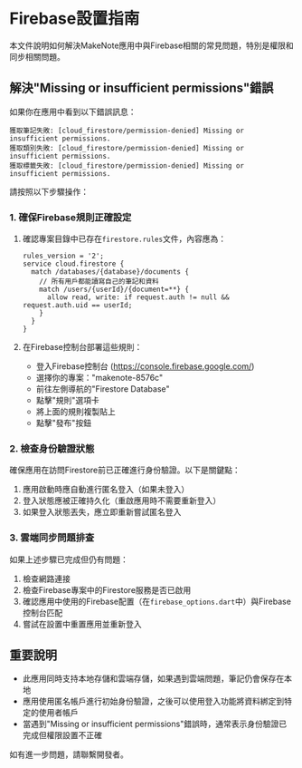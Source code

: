 # Firebase設置指南

本文件說明如何解決MakeNote應用中與Firebase相關的常見問題，特別是權限和同步相關問題。

## 解決"Missing or insufficient permissions"錯誤

如果你在應用中看到以下錯誤訊息：
```
獲取筆記失敗: [cloud_firestore/permission-denied] Missing or insufficient permissions.
獲取類別失敗: [cloud_firestore/permission-denied] Missing or insufficient permissions.
獲取標籤失敗: [cloud_firestore/permission-denied] Missing or insufficient permissions.
```

請按照以下步驟操作：

### 1. 確保Firebase規則正確設定

1. 確認專案目錄中已存在`firestore.rules`文件，內容應為：
   ```
   rules_version = '2';
   service cloud.firestore {
     match /databases/{database}/documents {
       // 所有用戶都能讀寫自己的筆記和資料
       match /users/{userId}/{document=**} {
         allow read, write: if request.auth != null && request.auth.uid == userId;
       }
     }
   }
   ```

2. 在Firebase控制台部署這些規則：
   - 登入Firebase控制台 (https://console.firebase.google.com/)
   - 選擇你的專案："makenote-8576c"
   - 前往左側導航的"Firestore Database"
   - 點擊"規則"選項卡
   - 將上面的規則複製貼上
   - 點擊"發布"按鈕

### 2. 檢查身份驗證狀態

確保應用在訪問Firestore前已正確進行身份驗證。以下是關鍵點：

1. 應用啟動時應自動進行匿名登入（如果未登入）
2. 登入狀態應被正確持久化（重啟應用時不需要重新登入）
3. 如果登入狀態丟失，應立即重新嘗試匿名登入

### 3. 雲端同步問題排查

如果上述步驟已完成但仍有問題：

1. 檢查網路連接
2. 檢查Firebase專案中的Firestore服務是否已啟用
3. 確認應用中使用的Firebase配置（在`firebase_options.dart`中）與Firebase控制台匹配
4. 嘗試在設置中重置應用並重新登入

## 重要說明

- 此應用同時支持本地存儲和雲端存儲，如果遇到雲端問題，筆記仍會保存在本地
- 應用使用匿名帳戶進行初始身份驗證，之後可以使用登入功能將資料綁定到特定的使用者帳戶
- 當遇到"Missing or insufficient permissions"錯誤時，通常表示身份驗證已完成但權限設置不正確

如有進一步問題，請聯繫開發者。